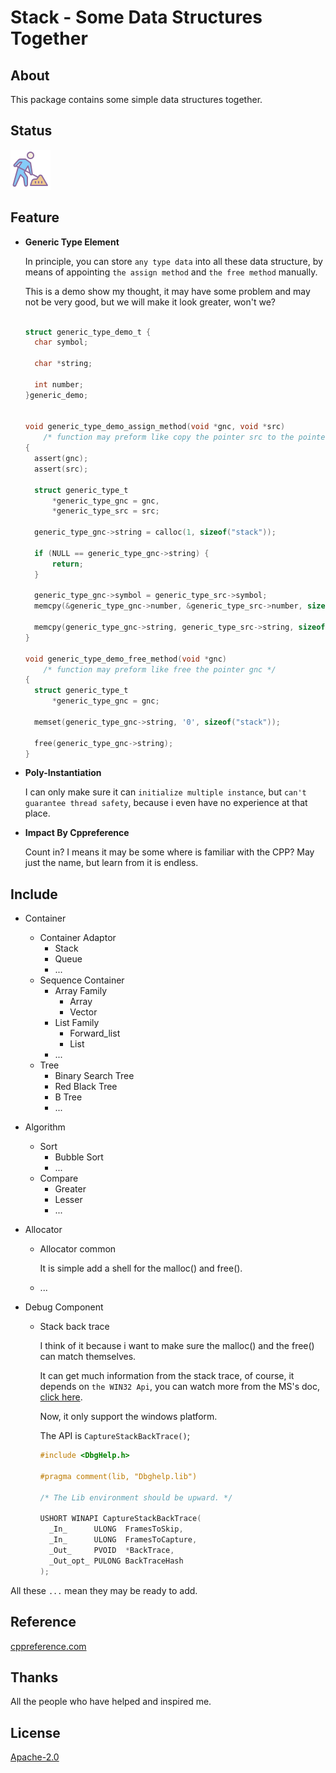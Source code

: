 # Stack - Some Data Structures Together

## About

This package contains some simple data structures together.

## Status

![Constructing](<https://github.com/Miao-Mico/stack/blob/master/constructing.png>)

## Feature

- **Generic Type Element**

  In principle, you can store `any type data` into all these data structure, by means of appointing `the assign method` and `the free method` manually.

  This is a demo show my thought, it may have some problem and may not be very good, but we will make it look greater, won't we?

  ```c
  
  struct generic_type_demo_t {
  	char symbol;
  
  	char *string;
  
  	int number;
  }generic_demo;
  
  
  void generic_type_demo_assign_method(void *gnc, void *src)					
      /* function may preform like copy the pointer src to the pointer gnc */
  {
  	assert(gnc);
  	assert(src);
  
  	struct generic_type_t
  		*generic_type_gnc = gnc,
  		*generic_type_src = src;
  
  	generic_type_gnc->string = calloc(1, sizeof("stack"));							/* those are pointer,so malloc it as count*sizeof("stack"),the sizeof("stack") 			will be the memory size of the type the pointer point to */
  
  	if (NULL == generic_type_gnc->string) {
  		return;
  	}
  
  	generic_type_gnc->symbol = generic_type_src->symbol;							/* both below are the not-pointer type handle method */
  	memcpy(&generic_type_gnc->number, &generic_type_src->number, sizeof(int));
  
  	memcpy(generic_type_gnc->string, generic_type_src->string, sizeof("stack"));	/* memcpy the content of the pointer point to */
  }
  
  void generic_type_demo_free_method(void *gnc)
      /* function may preform like free the pointer gnc */
  {
  	struct generic_type_t
  		*generic_type_gnc = gnc;
  
  	memset(generic_type_gnc->string, '0', sizeof("stack"));
  
  	free(generic_type_gnc->string);													/* free the memory space the calloc on the assign function */
  }
  ```

- **Poly-Instantiation**

  I can only make sure it can `initialize multiple instance`, but `can't guarantee thread safety`, because i even have no experience at that place.

- **Impact By Cppreference**

  Count in? I means it may be some where is familiar with the CPP? May just the name, but learn from it  is endless.

## Include

- Container
  - Container Adaptor
    - Stack
    - Queue
    - ...
  - Sequence Container
    - Array Family
      - Array
      - Vector
    - List Family
      - Forward_list
      - List
    - ...
  - Tree
    - Binary Search Tree
    - Red Black Tree
    - B Tree
    - ...

- Algorithm

  - Sort
    - Bubble Sort
    - ...
  - Compare
    - Greater
    - Lesser
    - ...

- Allocator

  - Allocator common

    It is simple add a shell for the malloc() and free().

  - ...

- Debug Component

  - Stack back trace

    I think of it because i want to make sure the malloc() and the free() can match themselves.

    It can get much information from the stack trace, of course, it depends on `the WIN32 Api`, you can watch more from the MS's doc, [click here](https://docs.microsoft.com/en-us/windows/win32/debug/capturestackbacktrace).

    Now, it only support the windows platform.

    The API is `CaptureStackBackTrace()`;

    ```c
    #include <DbgHelp.h>
    
    #pragma comment(lib, "Dbghelp.lib")
    
    /* The Lib environment should be upward. */
    
    USHORT WINAPI CaptureStackBackTrace(
      _In_      ULONG  FramesToSkip,
      _In_      ULONG  FramesToCapture,
      _Out_     PVOID  *BackTrace,
      _Out_opt_ PULONG BackTraceHash
    );
    ```

All these `...` mean they may be ready to add.

## Reference

[cppreference.com](<http://en.cppreference.com/w/>)

## Thanks

All the people who have helped and inspired me.

## License

[Apache-2.0](https://github.com/Miao-Mico/stack/blob/master/LICENSE)